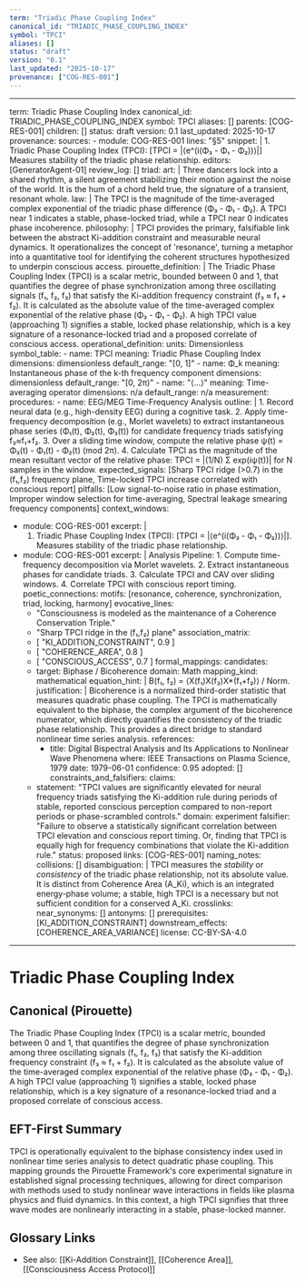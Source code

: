 ```yaml
---
term: "Triadic Phase Coupling Index"
canonical_id: "TRIADIC_PHASE_COUPLING_INDEX"
symbol: "TPCI"
aliases: []
status: "draft"
version: "0.1"
last_updated: "2025-10-17"
provenance: ["COG-RES-001"]
---
```


---
term: Triadic Phase Coupling Index
canonical_id: TRIADIC_PHASE_COUPLING_INDEX
symbol: TPCI
aliases: []
parents: [COG-RES-001]
children: []
status: draft
version: 0.1
last_updated: 2025-10-17
provenance:
  sources:
    - module: COG-RES-001
      lines: "§5"
      snippet: |
        1. Triadic Phase Coupling Index (TPCI):
           [TPCI = |⟨e^(i(Φ₃ - Φ₁ - Φ₂))⟩|]
           Measures stability of the triadic phase relationship.
  editors: [GeneratorAgent-01]
  review_log: []
triad:
  art: |
    Three dancers lock into a shared rhythm, a silent agreement stabilizing their motion against the noise of the world. It is the hum of a chord held true, the signature of a transient, resonant whole.
  law: |
    The TPCI is the magnitude of the time-averaged complex exponential of the triadic phase difference (Φ₃ - Φ₁ - Φ₂). A TPCI near 1 indicates a stable, phase-locked triad, while a TPCI near 0 indicates phase incoherence.
  philosophy: |
    TPCI provides the primary, falsifiable link between the abstract Ki-addition constraint and measurable neural dynamics. It operationalizes the concept of 'resonance', turning a metaphor into a quantitative tool for identifying the coherent structures hypothesized to underpin conscious access.
pirouette_definition: |
  The Triadic Phase Coupling Index (TPCI) is a scalar metric, bounded between 0 and 1, that quantifies the degree of phase synchronization among three oscillating signals (f₁, f₂, f₃) that satisfy the Ki-addition frequency constraint (f₃ ≈ f₁ + f₂). It is calculated as the absolute value of the time-averaged complex exponential of the relative phase (Φ₃ - Φ₁ - Φ₂). A high TPCI value (approaching 1) signifies a stable, locked phase relationship, which is a key signature of a resonance-locked triad and a proposed correlate of conscious access.
operational_definition:
  units: Dimensionless
  symbol_table:
    - name: TPCI
      meaning: Triadic Phase Coupling Index
      dimensions: dimensionless
      default_range: "[0, 1]"
    - name: Φ_k
      meaning: Instantaneous phase of the k-th frequency component
      dimensions: dimensionless
      default_range: "[0, 2π)"
    - name: "⟨...⟩"
      meaning: Time-averaging operator
      dimensions: n/a
      default_range: n/a
  measurement:
    procedures:
      - name: EEG/MEG Time-Frequency Analysis
        outline: |
          1. Record neural data (e.g., high-density EEG) during a cognitive task.
          2. Apply time-frequency decomposition (e.g., Morlet wavelets) to extract instantaneous phase series (Φ₁(t), Φ₂(t), Φ₃(t)) for candidate frequency triads satisfying f₃≈f₁+f₂.
          3. Over a sliding time window, compute the relative phase ψ(t) = Φ₃(t) - Φ₁(t) - Φ₂(t) (mod 2π).
          4. Calculate TPCI as the magnitude of the mean resultant vector of the relative phase: TPCI = |(1/N) Σ exp(iψ(t))| for N samples in the window.
        expected_signals: [Sharp TPCI ridge (>0.7) in the (f₁,f₂) frequency plane, Time-locked TPCI increase correlated with conscious report]
        pitfalls: [Low signal-to-noise ratio in phase estimation, Improper window selection for time-averaging, Spectral leakage smearing frequency components]
context_windows:
  - module: COG-RES-001
    excerpt: |
      1. Triadic Phase Coupling Index (TPCI): [TPCI = |⟨e^(i(Φ₃ - Φ₁ - Φ₂))⟩|]. Measures stability of the triadic phase relationship.
  - module: COG-RES-001
    excerpt: |
      Analysis Pipeline: 1. Compute time-frequency decomposition via Morlet wavelets. 2. Extract instantaneous phases for candidate triads. 3. Calculate TPCI and CAV over sliding windows. 4. Correlate TPCI with conscious report timing.
poetic_connections:
  motifs: [resonance, coherence, synchronization, triad, locking, harmony]
  evocative_lines:
    - "Consciousness is modeled as the maintenance of a Coherence Conservation Triple."
    - "Sharp TPCI ridge in the (f₁,f₂) plane"
  association_matrix:
    - [ "KI_ADDITION_CONSTRAINT", 0.9 ]
    - [ "COHERENCE_AREA", 0.8 ]
    - [ "CONSCIOUS_ACCESS", 0.7 ]
formal_mappings:
  candidates:
    - target: Biphase / Bicoherence
      domain: Math
      mapping_kind: mathematical
      equation_hint: |
        B(f₁, f₂) = ⟨X(f₁)X(f₂)X*(f₁+f₂)⟩ / Norm.
      justification: |
        Bicoherence is a normalized third-order statistic that measures quadratic phase coupling. The TPCI is mathematically equivalent to the biphase, the complex argument of the bicoherence numerator, which directly quantifies the consistency of the triadic phase relationship. This provides a direct bridge to standard nonlinear time series analysis.
      references:
        - title: Digital Bispectral Analysis and Its Applications to Nonlinear Wave Phenomena
          where: IEEE Transactions on Plasma Science, 1979
          date: 1979-06-01
      confidence: 0.95
  adopted: []
constraints_and_falsifiers:
  claims:
    - statement: "TPCI values are significantly elevated for neural frequency triads satisfying the Ki-addition rule during periods of stable, reported conscious perception compared to non-report periods or phase-scrambled controls."
      domain: experiment
      falsifier: "Failure to observe a statistically significant correlation between TPCI elevation and conscious report timing. Or, finding that TPCI is equally high for frequency combinations that violate the Ki-addition rule."
      status: proposed
      links: [COG-RES-001]
naming_notes:
  collisions: []
  disambiguation: |
    TPCI measures the *stability* or *consistency* of the triadic phase relationship, not its absolute value. It is distinct from Coherence Area (A_Ki), which is an integrated energy-phase volume; a stable, high TPCI is a necessary but not sufficient condition for a conserved A_Ki.
crosslinks:
  near_synonyms: []
  antonyms: []
  prerequisites: [KI_ADDITION_CONSTRAINT]
  downstream_effects: [COHERENCE_AREA_VARIANCE]
license: CC-BY-SA-4.0
---

# Triadic Phase Coupling Index

## Canonical (Pirouette)
The Triadic Phase Coupling Index (TPCI) is a scalar metric, bounded between 0 and 1, that quantifies the degree of phase synchronization among three oscillating signals (f₁, f₂, f₃) that satisfy the Ki-addition frequency constraint (f₃ ≈ f₁ + f₂). It is calculated as the absolute value of the time-averaged complex exponential of the relative phase (Φ₃ - Φ₁ - Φ₂). A high TPCI value (approaching 1) signifies a stable, locked phase relationship, which is a key signature of a resonance-locked triad and a proposed correlate of conscious access.

## EFT-First Summary
TPCI is operationally equivalent to the biphase consistency index used in nonlinear time series analysis to detect quadratic phase coupling. This mapping grounds the Pirouette Framework's core experimental signature in established signal processing techniques, allowing for direct comparison with methods used to study nonlinear wave interactions in fields like plasma physics and fluid dynamics. In this context, a high TPCI signifies that three wave modes are nonlinearly interacting in a stable, phase-locked manner.

## Glossary Links
- See also: [[Ki-Addition Constraint]], [[Coherence Area]], [[Consciousness Access Protocol]]